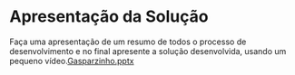 # Apresentação da Solução

Faça uma apresentação de um resumo de todos o processo de desenvolvimento e no final apresente a solução desenvolvida, usando um pequeno vídeo.[Gasparzinho.pptx](https://github.com/ICEI-PUC-Minas-PMV-ADS/pmv-ads-2022-1-e1-proj-web-t7-grupo_4_gasparzinho/files/8987072/Gasparzinho.pptx)

